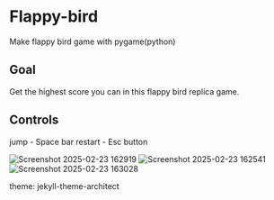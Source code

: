 # Flappy-bird
Make flappy bird game with pygame(python)

## Goal

Get the highest score you can in this flappy bird replica game.

## Controls
jump - Space bar
restart - Esc button

![Screenshot 2025-02-23 162919](https://github.com/user-attachments/assets/ee55ade0-dde4-42c8-bcda-a73a5d6a737a)
![Screenshot 2025-02-23 162541](https://github.com/user-attachments/assets/91088c8e-dc9c-468d-a5fe-7a66dc4eb786)
![Screenshot 2025-02-23 163028](https://github.com/user-attachments/assets/1b335218-6ac4-4c0e-9f31-f046fa509463)

theme: jekyll-theme-architect
